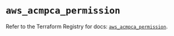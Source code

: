 # `aws_acmpca_permission`

Refer to the Terraform Registry for docs: [`aws_acmpca_permission`](https://registry.terraform.io/providers/hashicorp/aws/5.86.0/docs/resources/acmpca_permission).
